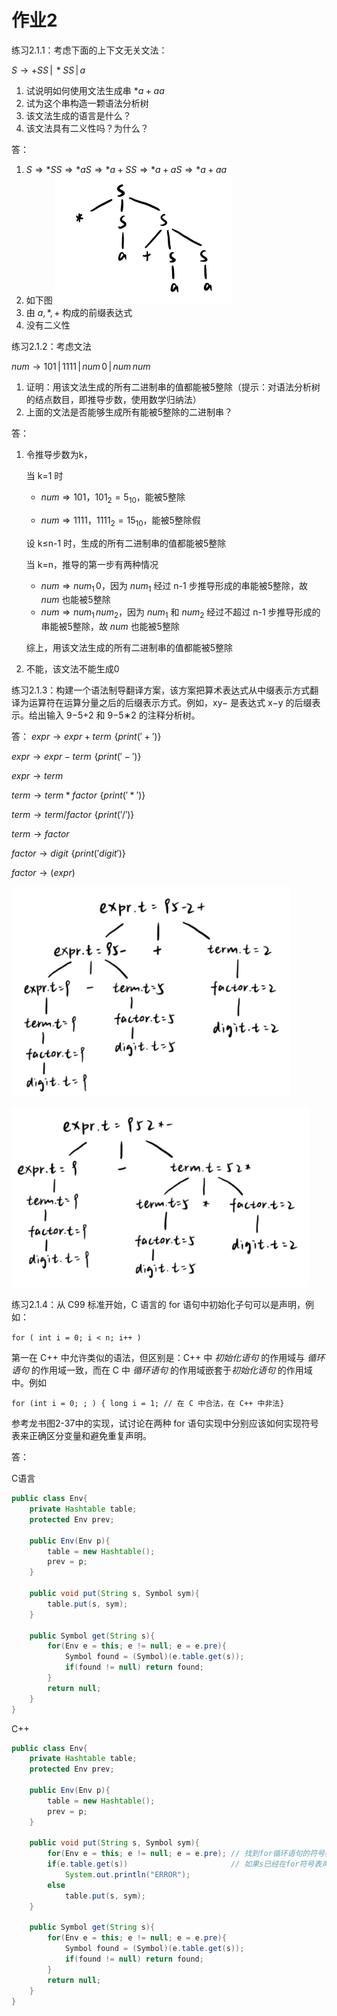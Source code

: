 # 作业2

练习2.1.1：考虑下面的上下文无关文法：

$S\rightarrow+SS\,|\,*SS\,|\,a$

1. 试说明如何使用文法生成串 $*a+aa$
2. 试为这个串构造一颗语法分析树
3. 该文法生成的语言是什么？
4. 该文法具有二义性吗？为什么？



答：

1. $S\Rightarrow*SS\Rightarrow*aS\Rightarrow*a+SS\Rightarrow*a+aS\Rightarrow*a+aa$
2. 如下图
    ![assembly-hm2-1](assets/assembly-hm2-1.png)
3. 由 $a,*,+$ 构成的前缀表达式
4. 没有二义性



练习2.1.2：考虑文法

$num\rightarrow 101\,|\,1111\,|\,num\,0\,|\,num\,num$

1. 证明：用该文法生成的所有二进制串的值都能被5整除（提示：对语法分析树的结点数目，即推导步数，使用数学归纳法）
2. 上面的文法是否能够生成所有能被5整除的二进制串？



答：
1. 令推导步数为k，

   当 k=1 时

   - $num\Rightarrow101$，$101_2=5_{10}$，能被5整除 

   - $num\Rightarrow1111$，$1111_2=15_{10}$，能被5整除假

   设 k≤n-1 时，生成的所有二进制串的值都能被5整除

   当 k=n，推导的第一步有两种情况

   - $num\Rightarrow num_1\,0$，因为 $num_1$ 经过 n-1 步推导形成的串能被5整除，故 $num$ 也能被5整除
   - $num\Rightarrow num_1\,num_2$，因为 $num_1$ 和 $num_2$ 经过不超过 n-1 步推导形成的串能被5整除，故 $num$ 也能被5整除

   综上，用该文法生成的所有二进制串的值都能被5整除

2. 不能，该文法不能生成0



练习2.1.3：构建一个语法制导翻译方案，该方案把算术表达式从中缀表示方式翻译为运算符在运算分量之后的后缀表示方式。例如，xy− 是表达式 x−y 的后缀表示。给出输入 9−5+2 和 9−5∗2 的注释分析树。



答：
$expr\rightarrow expr+term\,\,\{print('+')\}$

$expr\rightarrow expr-term\,\,\{print('-')\}$

$expr\rightarrow term$

$term\rightarrow term*factor\,\,\{print('*')\}$

$term\rightarrow term/factor\,\,\{print('/')\}$

$term\rightarrow factor$

$factor\rightarrow digit\,\,\{print('digit')\}$

$factor\rightarrow (expr)$

![assembly-hm2-2](assets/assembly-hm2-2.png)

![assembly-hm2-3](assets/assembly-hm2-3.png)



练习2.1.4：从 C99 标准开始，C 语言的 for 语句中初始化子句可以是声明，例如：

``for ( int i = 0; i < n; i++ )``

第一在 C++ 中允许类似的语法，但区别是：C++ 中 *初始化语句* 的作用域与 *循环语句* 的作用域一致，而在 C 中 *循环语句* 的作用域嵌套于*初始化语句* 的作用域中。例如

``for (int i = 0; ; ) { long i = 1; // 在 C 中合法，在 C++ 中非法}``

参考龙书图2-37中的实现，试讨论在两种 for 语句实现中分别应该如何实现符号表来正确区分变量和避免重复声明。



答：

C语言

```java
public class Env{
	private Hashtable table;
	protected Env prev;
	
	public Env(Env p){
		table = new Hashtable();
		prev = p;
	}
	
	public void put(String s, Symbol sym){
		table.put(s, sym);
	}
	
	public Symbol get(String s){
		for(Env e = this; e != null; e = e.pre){
			Symbol found = (Symbol)(e.table.get(s));
			if(found != null) return found;
		}
		return null;
	}
}
```

C++
```java
public class Env{
	private Hashtable table;
	protected Env prev;
	
	public Env(Env p){
		table = new Hashtable();
		prev = p;
	}
	
	public void put(String s, Symbol sym){
		for(Env e = this; e != null; e = e.pre); // 找到for循环语句的符号表
		if(e.table.get(s))                       // 如果s已经在for符号表声明过了，报错
			System.out.println("ERROR");
		else 
			table.put(s, sym);
	}
	
	public Symbol get(String s){
		for(Env e = this; e != null; e = e.pre){
			Symbol found = (Symbol)(e.table.get(s));
			if(found != null) return found;
		}
		return null;
	}
}
```
